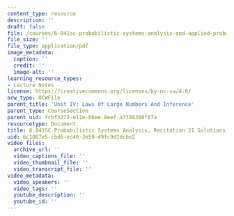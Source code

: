 ```yaml
---
content_type: resource
description: ''
draft: false
file: /courses/6-041sc-probabilistic-systems-analysis-and-applied-probability-fall-2013/6c1087e5cbd6ec403e5949fc9d1dcbe2_MIT6_041SCF13_rec21_sol.pdf
file_size: ''
file_type: application/pdf
image_metadata:
  caption: ''
  credit: ''
  image-alt: ''
learning_resource_types:
- Lecture Notes
license: https://creativecommons.org/licenses/by-nc-sa/4.0/
ocw_type: OCWFile
parent_title: 'Unit IV: Laws Of Large Numbers And Inference'
parent_type: CourseSection
parent_uid: fcbf3273-e11e-bbee-8eef-a7788388f87a
resourcetype: Document
title: 6.041SC Probabilistic Systems Analysis, Recitation 21 Solutions
uid: 6c1087e5-cbd6-ec40-3e59-49fc9d1dcbe2
video_files:
  archive_url: ''
  video_captions_file: ''
  video_thumbnail_file: ''
  video_transcript_file: ''
video_metadata:
  video_speakers: ''
  video_tags: ''
  youtube_description: ''
  youtube_id: ''
---
```

